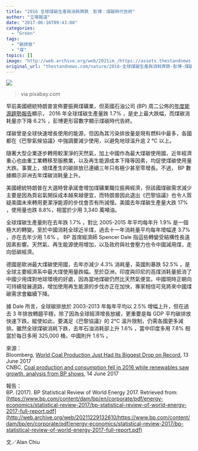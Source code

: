 ```yaml
---
title: "2016 全球煤碳生產與消耗齊跌　彭博：煤碳時代告終"
author: "立場報道"
date: "2017-06-16T09:43:00"
categories:
  - "Green"
tags:
  - "碳排放"
  - "煤"
topics: []
image: "http://web.archive.org/web/2021im_/https://assets.thestandnews.com/media/photos/coal-1521718_1920_xvaZ7.jpg"
original_url: "thestandnews.com/nature/2016-全球煤碳生產與消耗齊跌-彭博-煤碳時代告終"
---
```

![](http://web.archive.org/web/2021im_/https://assets.thestandnews.com/media/photos/coal-1521718_1920_xvaZ7.jpg)
> via pixabay.com

早前美國總統特朗普宣佈要振興煤礦業，但英國石油公司 (BP) 周二公佈的[年度能源趨勢報告](http://web.archive.org/web/20211229132610/https://www.bp.com/content/dam/bp/en/corporate/pdf/energy-economics/statistical-review-2017/bp-statistical-review-of-world-energy-2017-full-report.pdf)顯示， 2016 年全球煤碳生產量跌 1.7% ，是史上最大跌幅，而煤碳消耗量亦下降 6.2% ，彭博更形容數字顯示煤碳時代告終。

煤碳曾是全球快速增長使用的能源，但因為其污染排放量是現有燃料中最多，各國都在《巴黎氣候協議》中強調要減少使用，以避免地球溫升逾 2 °C 以上。

隨著大型企業逐步轉用較潔淨的天然氣，加上中國作為最大煤碳使用國，近年經濟重心也由重工業轉移至服務業，以及再生能源成本下降等因素，均促使煤碳使用量大跌。事實上，燒煤產生的碳排放已連續三年只有極少甚至零增長。不過， BP 數據顯示非洲去年煤碳消耗量上升。

美國總統特朗普在大選時曾承諾會增加煤礦業職位振興經濟，但該國煤碳需求減少主要是因為頁岩氣開採成本越來越便宜，而特朗普因此退出《巴黎協議》也令人質疑美國未來轉用更潔淨能源的步伐會否有所減慢。美國去年煤碳生產量大跌 17% ，使用量也跌 8.8%，相當於少用 3,340 萬噸油。

全球煤碳生產量則在去年跌 1.7% ，對比 2005-2015 年平均每年升 1.9% 是一個極大的轉變。至於中國消耗全球近半煤，過去十一年消耗量平均每年增幅達 3.7% ，亦在去年少用 1.6% 。 BP 首席經濟師 Spencer Dale 指這些轉變受結構性長遠因素影響。天然氣、再生能源使用增加，以及政府與社會壓力也令中國減用煤，走向低碳經濟。

德國是歐洲最大煤碳使用國，去年亦減少 4.3% 消耗量，英國則暴跌 52.5% ，是全球主要經濟系中最大煤使用量跌幅。至於亞洲，印度與印尼的高煤消耗量抵消了中國少用煤對地球環境的好處，因為當地煤碳仍然比天然氣便宜。中國現時正朝向可持續發展道路，增加使用再生能源的步伐亦正在加快，專家相信可見將來中國煤碳需求會繼續下降。

據 Dale 所言，全球碳排放於 2003-2013 年每年平均以 2.5% 增幅上升，但在過去 3 年排放轉趨平穩，除了因為全球經濟增長放緩，更重要是每 GDP 平均碳排放快速下跌。縱使如此，要滿足《巴黎協議》的 2°C 溫升限制，仍需各國更多減排。雖然全球煤碳消耗下跌，去年石油消耗卻上升 1.6% ，當中印度多用 7.8% 相當於每日多用 325,000 桶，中國則升 1.6% 。

來源：  
Bloomberg, [World Coal Production Just Had Its Biggest Drop on Record](http://web.archive.org/web/20211229132610/https://www.bloomberg.com/politics/articles/2017-06-14/trump-s-in-your-face-lawyer-hits-back-as-russia-testimony-looms), 13 June 2017  
CNBC, [Coal production and consumption fell in 2016 while renewables saw growth, analysis from BP shows](http://web.archive.org/web/20211229132610/http://www.cnbc.com/2017/06/14/coal-production-and-consumption-fell-in-2016-while-renewables-saw-growth-analysis-from-bp-shows.html), 14 June 2017

報告：  
BP. (2017). BP Statistical Review of World Energy 2017. Retrieved from: [https://www.bp.com/content/dam/bp/en/corporate/pdf/energy-economics/statistical-review-2017/bp-statistical-review-of-world-energy-2017-full-report.pdf](http://web.archive.org/web/20211229132610/https://www.bp.com/content/dam/bp/en/corporate/pdf/energy-economics/statistical-review-2017/bp-statistical-review-of-world-energy-2017-full-report.pdf)

文／Alan Chiu